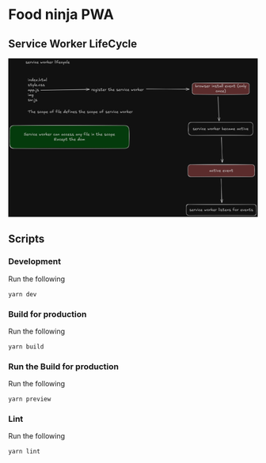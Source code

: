 # Food ninja PWA

## Service Worker LifeCycle

![](./docs/service-worker-lifecycle.png)

## Scripts

### Development

Run the following

```
yarn dev
```

### Build for production

Run the following

```
yarn build
```

### Run the Build for production

Run the following

```
yarn preview
```

### Lint

Run the following

```
yarn lint
```
